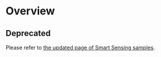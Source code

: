 # Overview

## Deprecated

Please refer to [the updated page of Smart Sensing samples](/iot-smart-sensing-samples).
